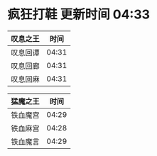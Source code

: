 # 疯狂打鞋 更新时间 04:33

| 叹息之王   | 时间    |
|--------|-------|
| 叹息回谭 | 04:31 |
| 叹息回廊 | 04:31 |
| 叹息回麻 | 04:31 |

| 猛魔之王   | 时间    |
|--------|-------|
| 铁血魔宫 | 04:29 |
| 铁血麻宫 | 04:28 |
| 铁血魔言 | 04:29 |